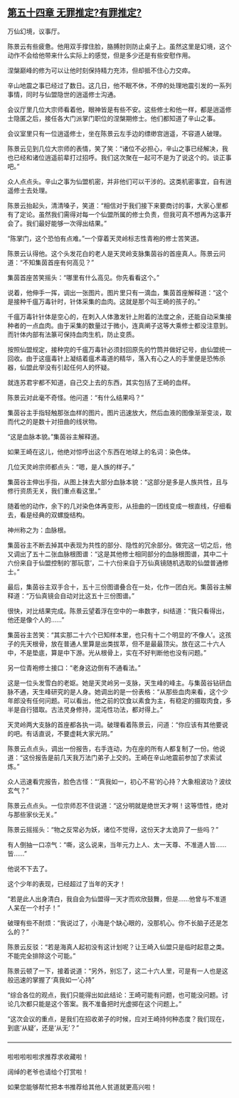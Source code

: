## [第五十四章 无罪推定?有罪推定?](https://www.xxbiquge.com/11_11207/5463477.html)


  万仙幻境，议事厅。

  陈景云有些疲惫。他用双手撑住脸，胳膊肘则防止桌子上。虽然这里是幻境，这个动作不会给他带来什么实际上的感觉，但是多少还是有些安慰作用。

  涅槃巅峰的修为可以让他时刻保持精力充沛，但却抵不住心力交瘁。

  辛山地震之事已经过了数日。这几日，他不眠不休，不停的处理地震引发的一系列事情，同时与仙盟隐世的逍遥修士沟通。

  会议厅里几位大宗师看着他，眼神皆是有些不安。这些修士和他一样，都是逍遥修士隐匿之后，接任各大门派掌门职位的涅槃期修士。他们都知道了辛山之事。

  会议室里只有一位逍遥修士，坐在陈景云左手边的缥缈宫逍遥，不容道人破理。

  陈景云见到几位大宗师的表情，笑了笑：“诸位不必担心，辛山之事已经解决，我也已经和诸位逍遥前辈打过招呼。我们这次聚在一起可不是为了说这个的。谈正事吧。”

  众人点点头。辛山之事为仙盟机密，并非他们可以干涉的。这类机密事宜，自有逍遥修士去处理。

  陈景云抬起头，清清嗓子，笑道：“相信对于我们接下来要商讨的事，大家心里都有了定论。虽然我们需得对每一个仙盟所属的修士负责，但我可真不想再为这事开会了。我们最好能够一次得出结果。”

  “陈掌门，这个恐怕有点难。”一个穿着天灵岭标志性青袍的修士苦笑道。

  陈景云认得他。这个头发花白的老人是天灵岭支脉集茵谷的首座真人。陈景云问道：“不知集茵首座有何高见？”

  集茵首座苦笑摇头：“哪里有什么高见。你先看看这个。”

  说着，他伸手一挥，调出一张图片。图片里只有一滴血，集茵首座解释道：“这个是接种千瘟万毒针时，针体采集的血肉。这就是那个叫王崎的孩子的。”

  千瘟万毒针针体是空心的，在刺入人体激发针上附着的法度之余，还能自动采集接种者的一点血肉。由于采集的数量过于微小，连真阐子这等大乘修士都没注意到。而针体内部有法篆可保持血肉生机，防止变质。

  按照仙盟规定，接种完的千瘟万毒针必须封回原先的竹筒并做好记号，由仙盟统一回收。由于这瘟毒针上凝结着瘟术毒道的精华，落入有心之人的手里便是恐怖杀器，仙盟此举没有引起任何人的怀疑。

  就连苏君宇都不知道，自己交上去的东西，其实包括了王崎的血样。

  陈景云对此毫不奇怪。他问道：“有什么结果吗？”

  集茵谷主手指轻触那张血样的图片。图片迅速放大，然后血液的图像渐渐变淡，取而代之的是数十对扭曲的线状物。

  “这是血脉本貌。”集茵谷主解释道。

  如果王崎在这儿，他绝对惊呼出这个东西在地球上的名词：染色体。

  几位天灵岭宗师都点头：“嗯，是人族的样子。”

  集茵谷主伸出手指，从图上抹去大部分血脉本貌：“这部分是多是人族共性，且与修行资质无关，我们重点看这里。”

  随着他的动作，余下的几对染色体再变形，从扭曲的一团线变成一根直线，仔细看去，看是经典的双螺旋结构。

  神州称之为：血脉根。

  集茵谷主不断去掉其中表现为共性的部分、隐性的冗余部分。做完这一切之后，他又调出了五十二张血脉根图谱：“这是其他修士相同部分的血脉根图谱，其中二十六份来自于仙盟控制的‘那玩意’，二十六份来自于万仙真镜随机选取的仙盟普通修士。”

  最后，集茵谷主双手合十，五十三份图谱叠合在一处，化作一团白光。集茵谷主解释道：“万仙真镜会自动对比这五十三份图谱。”

  很快，对比结果完成。陈景云望着浮在空中的一串数字，纠结道：“我只看得出，他还是像个人的……”

  集茵谷主苦笑：“其实那二十六个已知样本里，也只有十二个明显的‘不像人’。这孩子的先天根骨，放在普通人里算是出类拔萃，但不是最最顶尖。放在这二十六人中，不是垫底，算是中下游。光从根骨上，实在不好判断他也没有问题。”

  另一位青袍修士接口：“老身这边倒有不通看法。”

  这是一位头发雪白的老妪。她是天灵岭另一支脉，天生峰的峰主。与集茵谷钻研血脉不通，天生峰研究的是人身。她调出的是一份表格：“从那些血肉来看，这个少年郎没有任何问题。可以看出，他之前的饮食以素食为主，有稳定的摄取肉食，多半是自行猎取。古法灵身修持，混沌性功法，都对得上。”

  天灵岭两大支脉的首座都各执一词。破理看着陈景云，问道：“你应该有其他要说的吧。有话直说，不要虚耗大家光阴。”

  陈景云点点头，调出一份报告，右手连动，为在座的所有人都复制了一份。他说道：“这份报告是前几天我万法门弟子上交的。王崎在辛山地震前参加了求索试炼。”

  众人迅速看完报告，脸色古怪：“‘真我如一，初心不易’的心持？大象相波功？波纹玄气？”

  陈景云点点头。一位宗师忍不住说道：“这分明就是绝世天才啊！这等悟性，绝对与那些家伙无关。”

  陈景云摇摇头：“物之反常必为妖，诸位不觉得，这份天才太诡异了一些吗？”

  有人倒抽一口凉气：“嘶，这么说来，当年元力上人、太一天尊、不准道人皆……皆……”

  他说不下去了。

  这个少年的表现，已经超过了当年的天才！

  “若是此人出身清白，我自会为仙盟得一天才而欢欣鼓舞，但是……他曾与不准道人呆在一个村子！”

  破理有些不耐烦：“我说过了，小海是个缺心眼的，没那机心。你不长脑子还是怎么的？”

  陈景云反驳：“若是海真人起初没有这计划呢？让王崎入仙盟只是临时起意之类。不能完全排除这个可能。”

  陈景云顿了一下，接着说道：“另外，别忘了，这二十六人里，可是有一人也是这般迅速的掌握了‘真我如一’心持”

  “综合各位的观点，我们只能得出如此结论：王崎可能有问题，也可能没问题。讨论几次都只能是这个答案。我不准备把时光虚掷在这个问题上。”

  “这次会议的重点，是我们在招收弟子的时候，应对王崎持何种态度？我们现在，到底‘从疑’，还是‘从无’？”

  ————————————————————————————————————

  啦啦啦啦啦求推荐求收藏啦！

  阔绰的老爷也请给个打赏啦！

  如果您能够帮忙把本书推荐给其他人贫道就更高兴啦！
